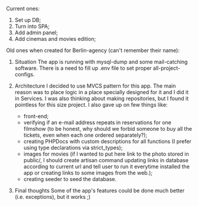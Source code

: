 Current ones:
1) Set up DB;
2) Turn into SPA;
3) Add admin panel;
4) Add cinemas and movies edition;

Old ones when created for Berlin-agency (can't remember their name):
1) Situation
	The app is running with mysql-dump and some mail-catching software.
	There is a need to fill up .env file to set proper all-project-configs.

2) Architecture
	I decided to use MVCS pattern for this app.
	The main reason was to place logic in a place specially designed for it and I did it in Services.
	I was also thinking about making repositories, but I found it pointless for this size project.
	I also gave up on few things like:
	- front-end;
	- verifying if an e-mail address repeats in reservations for one filmshow (to be honest, why should we forbid someone to buy all the tickets, even when each one ordered separately?);
	- creating PHPDocs with custom descriptions for all functions (I prefer using type declarations via strict_types);
	- images for movies (if I wanted to put here link to the photo stored in public/, I should create artisan command updating links in database according to current url and tell user to run it everytime installed the app or creating links to some images from the web.);
	- creating seeder to seed the database.

3) Final thoughts
	Some of the app's features could be done much better (i.e. exceptions), but it works ;)

